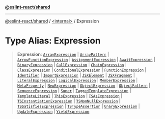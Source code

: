 [**@eslint-react/shared**](../../README.md)

***

[@eslint-react/shared](../../README.md) / [\<internal\>](../README.md) / Expression

# Type Alias: Expression

> **Expression**: [`ArrayExpression`](../interfaces/ArrayExpression.md) \| [`ArrayPattern`](../interfaces/ArrayPattern.md) \| [`ArrowFunctionExpression`](../interfaces/ArrowFunctionExpression.md) \| [`AssignmentExpression`](../interfaces/AssignmentExpression.md) \| [`AwaitExpression`](../interfaces/AwaitExpression.md) \| [`BinaryExpression`](../interfaces/BinaryExpression.md) \| [`CallExpression`](../interfaces/CallExpression.md) \| [`ChainExpression`](../interfaces/ChainExpression.md) \| [`ClassExpression`](../interfaces/ClassExpression.md) \| [`ConditionalExpression`](../interfaces/ConditionalExpression.md) \| [`FunctionExpression`](../interfaces/FunctionExpression.md) \| [`Identifier`](../interfaces/Identifier.md) \| [`ImportExpression`](../interfaces/ImportExpression.md) \| [`JSXElement`](../interfaces/JSXElement-1.md) \| [`JSXFragment`](../interfaces/JSXFragment-1.md) \| [`LiteralExpression`](LiteralExpression.md) \| [`LogicalExpression`](../interfaces/LogicalExpression.md) \| [`MemberExpression`](MemberExpression.md) \| [`MetaProperty`](../interfaces/MetaProperty.md) \| [`NewExpression`](../interfaces/NewExpression.md) \| [`ObjectExpression`](../interfaces/ObjectExpression.md) \| [`ObjectPattern`](../interfaces/ObjectPattern.md) \| [`SequenceExpression`](../interfaces/SequenceExpression.md) \| [`Super`](../interfaces/Super.md) \| [`TaggedTemplateExpression`](../interfaces/TaggedTemplateExpression.md) \| [`TemplateLiteral`](../interfaces/TemplateLiteral.md) \| [`ThisExpression`](../interfaces/ThisExpression.md) \| [`TSAsExpression`](../interfaces/TSAsExpression.md) \| [`TSInstantiationExpression`](../interfaces/TSInstantiationExpression.md) \| [`TSNonNullExpression`](../interfaces/TSNonNullExpression.md) \| [`TSSatisfiesExpression`](../interfaces/TSSatisfiesExpression.md) \| [`TSTypeAssertion`](../interfaces/TSTypeAssertion.md) \| [`UnaryExpression`](../interfaces/UnaryExpression.md) \| [`UpdateExpression`](../interfaces/UpdateExpression.md) \| [`YieldExpression`](../interfaces/YieldExpression.md)

